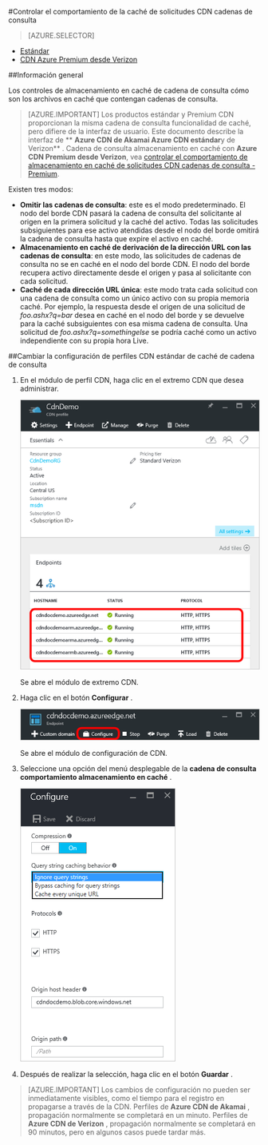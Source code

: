 <properties
    pageTitle="Controlar el comportamiento de las solicitudes de cadenas de consulta de almacenamiento en caché de CDN de Azure | Microsoft Azure"
    description="Cadena de consulta CDN Azure almacenamiento en caché controles cómo son los archivos en caché que contengan cadenas de consulta."
    services="cdn"
    documentationCenter=""
    authors="camsoper"
    manager="erikre"
    editor=""/>

<tags
    ms.service="cdn"
    ms.workload="tbd"
    ms.tgt_pltfrm="na"
    ms.devlang="na"
    ms.topic="article"
    ms.date="07/28/2016"
    ms.author="casoper"/>

#<a name="controlling-caching-behavior-of-cdn-requests-with-query-strings"></a>Controlar el comportamiento de la caché de solicitudes CDN cadenas de consulta

> [AZURE.SELECTOR]
- [Estándar](cdn-query-string.md)
- [CDN Azure Premium desde Verizon](cdn-query-string-premium.md)

##<a name="overview"></a>Información general

Los controles de almacenamiento en caché de cadena de consulta cómo son los archivos en caché que contengan cadenas de consulta.

> [AZURE.IMPORTANT] Los productos estándar y Premium CDN proporcionan la misma cadena de consulta funcionalidad de caché, pero difiere de la interfaz de usuario.  Este documento describe la interfaz de ** **Azure CDN de Akamai Azure CDN estándar**y de Verizon** .  Cadena de consulta almacenamiento en caché con **Azure CDN Premium desde Verizon**, vea [controlar el comportamiento de almacenamiento en caché de solicitudes CDN cadenas de consulta - Premium](cdn-query-string-premium.md).

Existen tres modos:

- **Omitir las cadenas de consulta**: este es el modo predeterminado.  El nodo del borde CDN pasará la cadena de consulta del solicitante al origen en la primera solicitud y la caché del activo.  Todas las solicitudes subsiguientes para ese activo atendidas desde el nodo del borde omitirá la cadena de consulta hasta que expire el activo en caché.
- **Almacenamiento en caché de derivación de la dirección URL con las cadenas de consulta**: en este modo, las solicitudes de cadenas de consulta no se en caché en el nodo del borde CDN.  El nodo del borde recupera activo directamente desde el origen y pasa al solicitante con cada solicitud.
- **Caché de cada dirección URL única**: este modo trata cada solicitud con una cadena de consulta como un único activo con su propia memoria caché.  Por ejemplo, la respuesta desde el origen de una solicitud de *foo.ashx?q=bar* desea en caché en el nodo del borde y se devuelve para la caché subsiguientes con esa misma cadena de consulta.  Una solicitud de *foo.ashx?q=somethingelse* se podría caché como un activo independiente con su propia hora Live.

##<a name="changing-query-string-caching-settings-for-standard-cdn-profiles"></a>Cambiar la configuración de perfiles CDN estándar de caché de cadena de consulta

1. En el módulo de perfil CDN, haga clic en el extremo CDN que desea administrar.

    ![Extremos de módulos del perfil CDN](./media/cdn-query-string/cdn-endpoints.png)

    Se abre el módulo de extremo CDN.

2. Haga clic en el botón **Configurar** .

    ![Módulo de perfil CDN botón Administrar](./media/cdn-query-string/cdn-config-btn.png)

    Se abre el módulo de configuración de CDN.

3. Seleccione una opción del menú desplegable de la **cadena de consulta comportamiento almacenamiento en caché** .

    ![Cadena de consulta CDN opciones de caché](./media/cdn-query-string/cdn-query-string.png)

4. Después de realizar la selección, haga clic en el botón **Guardar** .

> [AZURE.IMPORTANT] Los cambios de configuración no pueden ser inmediatamente visibles, como el tiempo para el registro en propagarse a través de la CDN.  Perfiles de <b>Azure CDN de Akamai</b> , propagación normalmente se completará en un minuto.  Perfiles de <b>Azure CDN de Verizon</b> , propagación normalmente se completará en 90 minutos, pero en algunos casos puede tardar más.
